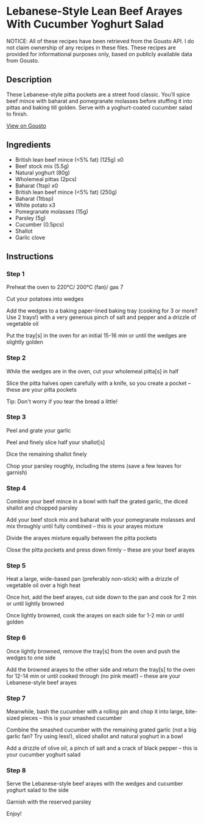 # Lebanese-Style Lean Beef Arayes With Cucumber Yoghurt Salad

NOTICE: All of these recipes have been retrieved from the Gousto API. I do not claim ownership of any recipes in these files. These recipes are provided for informational purposes only, based on publicly available data from Gousto.

## Description

These Lebanese-style pitta pockets are a street food classic. You’ll spice beef mince with baharat and pomegranate molasses before stuffing it into pittas and baking till golden. Serve with a yoghurt-coated cucumber salad to finish.

[View on Gousto](https://www.gousto.co.uk/recipes/cookbook/lebanese-style-lean-beef-arayes-with-cucumber-yoghurt-salad)

## Ingredients

- British lean beef mince (<5% fat) (125g) x0
- Beef stock mix (5.5g)
- Natural yoghurt (80g)
- Wholemeal pittas (2pcs)
- Baharat (1tsp) x0
- British lean beef mince (<5% fat) (250g)
- Baharat (1tbsp)
- White potato x3
- Pomegranate molasses (15g)
- Parsley (5g)
- Cucumber (0.5pcs)
- Shallot
- Garlic clove

## Instructions


### Step 1

Preheat the oven to 220°C/ 200°C (fan)/ gas 7

Cut your potatoes into wedges

Add the wedges to a baking paper-lined baking tray (cooking for 3 or more? Use 2 trays!) with a very generous pinch of salt and pepper and a drizzle of vegetable oil

Put the tray[s] in the oven for an initial 15-16 min or until the wedges are slightly golden


### Step 2

While the wedges are in the oven, cut your wholemeal pitta[s] in half

Slice the pitta halves open carefully with a knife, so you create a pocket – these are your pitta pockets

Tip: Don't worry if you tear the bread a little!


### Step 3

Peel and grate your garlic

Peel and finely slice half your shallot[s]

Dice the remaining shallot finely

Chop your parsley roughly, including the stems (save a few leaves for garnish)


### Step 4

Combine your beef mince in a bowl with half the grated garlic, the diced shallot and chopped parsley

Add your beef stock mix and baharat with your pomegranate molasses and mix throughly until fully combined – this is your arayes mixture

Divide the arayes mixture equally between the pitta pockets

Close the pitta pockets and press down firmly – these are your beef arayes


### Step 5

Heat a large, wide-based pan (preferably non-stick) with a drizzle of vegetable oil over a high heat

Once hot, add the beef arayes, cut side down to the pan and cook for 2 min or until lightly browned

Once lightly browned, cook the arayes on each side for 1-2 min or until golden


### Step 6

Once lightly browned, remove the tray[s] from the oven and push the wedges to one side

Add the browned arayes to the other side and return the tray[s] to the oven for 12-14 min or until cooked through (no pink meat!) – these are your Lebanese-style beef arayes


### Step 7

Meanwhile, bash the cucumber with a rolling pin and chop it into large, bite-sized pieces – this is your smashed cucumber

Combine the smashed cucumber with the remaining grated garlic (not a big garlic fan? Try using less!), sliced shallot and natural yoghurt in a bowl

Add a drizzle of olive oil, a pinch of salt and a crack of black pepper – this is your cucumber yoghurt salad

### Step 8

Serve the Lebanese-style beef arayes with the wedges and cucumber yoghurt salad to the side

Garnish with the reserved parsley

Enjoy!

